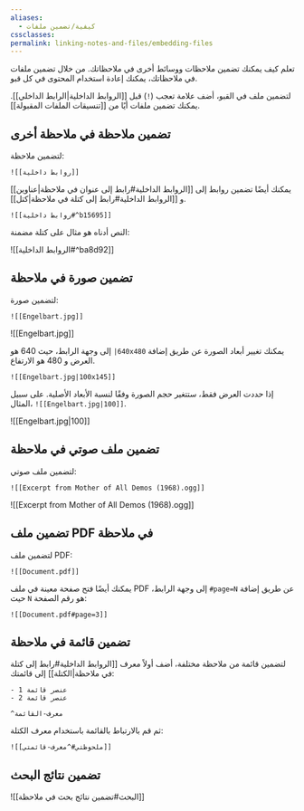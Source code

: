 ```yaml
---
aliases:
  - كيفية/تضمين ملفات
cssclasses: 
permalink: linking-notes-and-files/embedding-files
---
```


تعلم كيف يمكنك تضمين ملاحظات ووسائط أخرى في ملاحظاتك. من خلال تضمين ملفات في ملاحظاتك، يمكنك إعادة استخدام المحتوى في كل قبو.

لتضمين ملف في القبو، أضف علامة تعجب (`!`) قبل [[الروابط الداخلية|الرابط الداخلي]]. يمكنك تضمين ملفات أيًا من [[تنسيقات الملفات المقبولة]].

## تضمين ملاحظة في ملاحظة أخرى

لتضمين ملاحظة:

```rtl
![[روابط داخلية]]
```

يمكنك أيضًا تضمين روابط إلى [[الروابط الداخلية#رابط إلى عنوان في ملاحظة|عناوين]] و [[الروابط الداخلية#رابط إلى كتلة في ملاحظة|كتل]].

```rtl
![[روابط داخلية#^b15695]]
```

النص أدناه هو مثال على كتلة مضمنة:

![[الروابط الداخلية#^ba8d92]]

## تضمين صورة في ملاحظة

لتضمين صورة:

```rtl
![[Engelbart.jpg]]
```

![[Engelbart.jpg]]

يمكنك تغيير أبعاد الصورة عن طريق إضافة <code dir="ltr">|640x480</code> إلى وجهة الرابط، حيث 640 هو العرض و 480 هو الارتفاع.

```rtl
![[Engelbart.jpg|100x145]]
```

إذا حددت العرض فقط، ستتغير حجم الصورة وفقًا لنسبة الأبعاد الأصلية. على سبيل المثال، <code dir="ltr">!\[[Engelbart.jpg|100]]</code>.

![[Engelbart.jpg|100]]

## تضمين ملف صوتي في ملاحظة

لتضمين ملف صوتي:

```rtl
![[Excerpt from Mother of All Demos (1968).ogg]]
```

![[Excerpt from Mother of All Demos (1968).ogg]]

## تضمين ملف PDF في ملاحظة

لتضمين ملف PDF:

```rtl
![[Document.pdf]]
```

يمكنك أيضًا فتح صفحة معينة في ملف PDF عن طريق إضافة <code dir="ltr">\#page=N</code> إلى وجهة الرابط، حيث `N` هو رقم الصفحة:

```rtl
![[Document.pdf#page=3]]
```

## تضمين قائمة في ملاحظة

لتضمين قائمة من ملاحظة مختلفة، أضف أولاً معرف [[الروابط الداخلية#رابط إلى كتلة في ملاحظة|الكتلة]] إلى قائمتك:

```rtl
- عنصر قائمة 1
- عنصر قائمة 2

^معرف-القائمة
```

ثم قم بالارتباط بالقائمة باستخدام معرف الكتلة:

```rtl
![[ملحوظتي#^معرف-قائمتي]]
```

## تضمين نتائج البحث

![[البحث#تضمين نتائج بحث في ملاحظة]]
